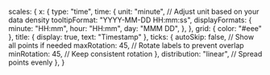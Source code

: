 scales: {
    x: {
        type: "time",
        time: {
            unit: "minute", // Adjust unit based on your data density
            tooltipFormat: "YYYY-MM-DD HH:mm:ss",
            displayFormats: {
                minute: "HH:mm",
                hour: "HH:mm",
                day: "MMM DD",
            },
        },
        grid: { color: "#eee" },
        title: { display: true, text: "Timestamp" },
        ticks: {
            autoSkip: false, // Show all points if needed
            maxRotation: 45, // Rotate labels to prevent overlap
            minRotation: 45, // Keep consistent rotation
        },
        distribution: "linear", // Spread points evenly
    },
}